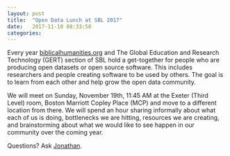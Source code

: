 ```yaml
---
layout: post
title:  "Open Data Lunch at SBL 2017"
date:   2017-11-10 08:33:50
categories: 
---
```


Every year [biblicalhumanities.org](biblicalhumanities.org) and  The Global Education and Research Technology (GERT) section of SBL hold a get-together for people who are producing open datasets or open source software.  This includes researchers and people creating software to be used by others.  The goal is to learn from each other and help grow the open data community.

We will meet on Sunday, November 19th, 11:45 AM at the Exeter (Third Level) room, Boston Marriott Copley Place (MCP) and move to a different location from there.  We will spend an hour sharing informally about what each of us is doing, bottlenecks we are hitting, resources we are creating, and brainstorming about what we would like to see happen in our community over the coming year.

Questions?  Ask [Jonathan](mailto:jonathan.robie@gmail.com).